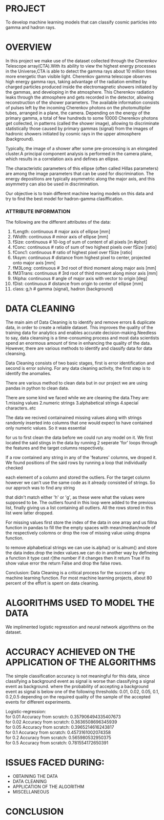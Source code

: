 # PROJECT 
To develop machine learning models that can classify cosmic particles into gamma and hadron rays.

# OVERVIEW

In this project we make use of the dataset collected through the Cherenkov Telescope array(CTA).With its ability to view the highest 
energy processes in the Universe,CTA is able to detect the gamma rays about 10 million times more energetic than visible light.
Cherenkov gamma telescope observes high energy gamma rays, taking advantage of the radiation emitted by charged particles produced inside 
the electromagnetic showers initiated by the gammas, and developing in the atmosphere. This Cherenkov radiation  leaks through the 
atmosphere and gets recorded in the detector, allowing reconstruction of the shower parameters. The available information consists of 
pulses left by the incoming Cherenkov photons on the photomultiplier tubes, arranged in a plane, the camera. Depending on the energy of 
the primary gamma, a total of few hundreds to some 10000 Cherenkov photons get collected, in patterns (called the shower image), allowing 
to discriminate statistically those caused by primary gammas (signal) from the images of hadronic showers initiated by cosmic rays in the 
upper atmosphere (background).

Typically, the image of a shower after some pre-processing is an elongated cluster.A principal component analysis is performed in the camera plane, which results in a correlation axis and defines an ellipse.

The characteristic parameters of this ellipse (often called Hillas parameters) are among the image parameters that can be used for 
discrimination. The energy depositions are typically asymmetric along the major axis, and this asymmetry can also be used in discrimination.

Our objective is to train different machine learing models on this data and try to find the best model for hadron-gamma clasiffication.
 
### ATTRIBUTE INFORMATION

The following are the different attributes of the data:

1. fLength: continuous # major axis of ellipse [mm]
2. fWidth: continuous # minor axis of ellipse [mm]
3. fSize: continuous # 10-log of sum of content of all pixels [in #phot]
4. fConc: continuous # ratio of sum of two highest pixels over fSize [ratio]
5. fConc1: continuous # ratio of highest pixel over fSize [ratio]
6. fAsym: continuous # distance from highest pixel to center, projected onto major axis [mm]
7. fM3Long: continuous # 3rd root of third moment along major axis [mm]
8. fM3Trans: continuous # 3rd root of third moment along minor axis [mm]
9. fAlpha: continuous # angle of major axis with vector to origin [deg]
10. fDist: continuous # distance from origin to center of ellipse [mm]
11. class: g,h # gamma (signal), hadron (background) 

# DATA CLEANING 
The main aim of Data Cleaning is to identify and remove errors & duplicate data, in order to create a reliable dataset. This improves the quality of the training data for analytics and enables accurate decision-making.Needless to say, data cleansing is a time-consuming process and most data scientists spend an enormous amount of time in enhancing the quality of the data. However, there are various methods to identify and classify data for data cleansing.

Data Cleaning consists of two basic stages, first is error identification and second is error solving. For any data cleaning activity, the first step is to identify the anomalies.

There are various method to clean data but in our project we are using pandas in python to clean data.

There are some kind we faced while we are cleaning the data.They are:
1.missing values
2.numeric strings
3.alphabetical strings
4.special characters..etc

The data we recived containained missing values along with strings randomly inserted into columns that one would expect to have contained only numeric values. So it was essential 

for us to first clean the data before we could run any model on it. We first located the said stings in the data by running 2 seperate 'for' loops through the features and the target columns respectively. 

If a row contained any string in any of the 'features' columns, we droped it. We found positions of the said rows by running a loop that individually checked 

each element of a column and stored the outliers. For the target column however we can't use the same code as it already consisted of strings. So our approch was to find any string 

that didn't match either 'h' or 'g', as these were what the values were supposed to be. The outliers found in this loop were added to the previous list, finally giving us a list containing all outliers. All the rows stored in this list were latter dropped.

For missing values first store the index of the data in one array and us fillna function in pandas to fill the the empty spaces with mean/median/mode of the respectively colomns or drop the row of missing value using dropna function.

to remove alphabetical strings we can use is.alpha() or is.alnum() and store the data index.drop the index values.we can do in another way by defineing a function it type cast r]the number if it changes then it return True if its show value error the return False and drop the false rows.
 
Conclusion:
Data Cleaning is a critical process for the success of any machine learning function. For most machine learning projects, about 80 percent of the effort is spent on data cleaning. 


# ALGORITHMS USED TO MODEL THE DATA
We implimented logistic regresstion and neural network algorithms on the dataset.

# ACCURACY ACHIEVED ON THE APPLICATION OF THE ALGORITHMS
The simple classification accuracy is not meaningful for this data, since classifying a background event as signal is worse than classifying a signal event as background. where the probability of accepting a background event as signal is below one of the following thresholds: 0.01, 0.02, 0.05, 0.1, 0.2,0.5 depending on the required quality of the sample of the accepted events for different experiments.

Logistic-regression:\
for 0.01 Accuracy from scratch: 0.357906494335407673\
for 0.02 Accuracy from scratch: 0.3636508696345939\
for 0.05 Accuracy from scratch: 0.3965214616243817\
for 0.1 Accuracy from scratch: 0.4573161002074358\
for 0.2 Accuracy from scratch: 0.565980532950375\
for 0.5 Accuracy from scratch: 0.781554172650391
# ISSUES FACED DURING:
* OBTAINING THE DATA
* DATA CLEANING
* APPLICATION OF THE ALGORITHM
* MISCELLANEOUS

# CONCLUSION
